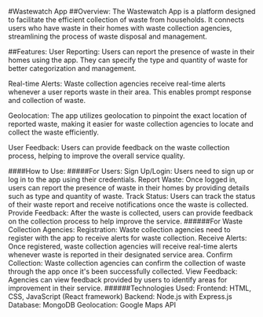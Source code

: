 #Wastewatch App
##Overview:
The Wastewatch App is a platform designed to facilitate the efficient collection of waste from households. It connects users who have waste in their homes with waste collection agencies, streamlining the process of waste disposal and management.

##Features:
User Reporting: Users can report the presence of waste in their homes using the app. They can specify the type and quantity of waste for better categorization and management.

Real-time Alerts: Waste collection agencies receive real-time alerts whenever a user reports waste in their area. This enables prompt response and collection of waste.

Geolocation: The app utilizes geolocation to pinpoint the exact location of reported waste, making it easier for waste collection agencies to locate and collect the waste efficiently.

User Feedback: Users can provide feedback on the waste collection process, helping to improve the overall service quality.

####How to Use:
#####For Users:
Sign Up/Login: Users need to sign up or log in to the app using their credentials.
Report Waste: Once logged in, users can report the presence of waste in their homes by providing details such as type and quantity of waste.
Track Status: Users can track the status of their waste report and receive notifications once the waste is collected.
Provide Feedback: After the waste is collected, users can provide feedback on the collection process to help improve the service.
######For Waste Collection Agencies:
Registration: Waste collection agencies need to register with the app to receive alerts for waste collection.
Receive Alerts: Once registered, waste collection agencies will receive real-time alerts whenever waste is reported in their designated service area.
Confirm Collection: Waste collection agencies can confirm the collection of waste through the app once it's been successfully collected.
View Feedback: Agencies can view feedback provided by users to identify areas for improvement in their service.
######Technologies Used:
Frontend: HTML, CSS, JavaScript (React framework)
Backend: Node.js with Express.js
Database: MongoDB
Geolocation: Google Maps API
